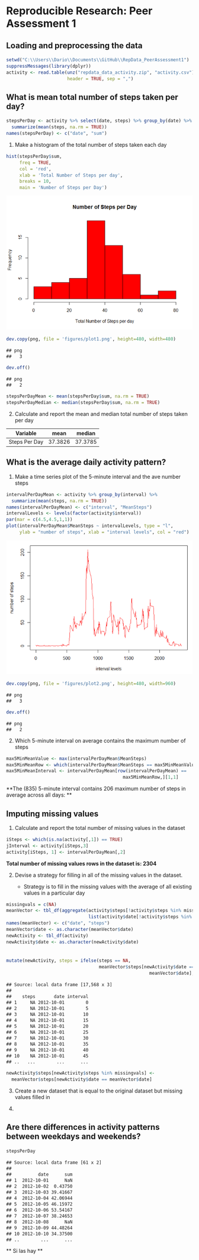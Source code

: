 # Reproducible Research: Peer Assessment 1


## Loading and preprocessing the data


```r
setwd("C:\\Users\\Dario\\Documents\\GitHub\\RepData_PeerAssessment1")
suppressMessages(library(dplyr))
activity <- read.table(unz("repdata_data_activity.zip", "activity.csv"),
                       header = TRUE, sep = ",")
```

## What is mean total number of steps taken per day?


```r
stepsPerDay <- activity %>% select(date, steps) %>% group_by(date) %>% 
  summarize(mean(steps, na.rm = TRUE))
names(stepsPerDay) <- c("date", "sum")
```

1. Make a histogram of the total number of steps taken each day


```r
hist(stepsPerDay$sum, 
     freq = TRUE,
     col = 'red', 
     xlab = 'Total Number of Steps per day',
     breaks = 10,
     main = 'Number of Steps per Day')
```

![](PA1_template_files/figure-html/unnamed-chunk-3-1.png) 

```r
dev.copy(png, file = 'figures/plot1.png', height=480, width=480)
```

```
## png 
##   3
```

```r
dev.off()
```

```
## png 
##   2
```

```r
stepsPerDayMean <- mean(stepsPerDay$sum, na.rm = TRUE)
stepsPerDayMedian <- median(stepsPerDay$sum, na.rm = TRUE)
```

2. Calculate and report the mean and median total number of steps taken per day

Variable       |  mean       |         median
---------------|-------------|-----------------------
Steps Per Day  | 37.3826 | 37.3785

## What is the average daily activity pattern?

1. Make a time series plot of the 5-minute interval and the ave number steps


```r
intervalPerDayMean <- activity %>% group_by(interval) %>% 
  summarize(mean(steps, na.rm = TRUE))
names(intervalPerDayMean) <- c("interval", "MeanSteps")
intervalLevels <- levels(factor(activity$interval))
par(mar = c(4.5,4.5,1,1))
plot(intervalPerDayMean$MeanSteps ~ intervalLevels, type = "l",
     ylab = "number of steps", xlab = "interval levels", col = "red")
```

![](PA1_template_files/figure-html/unnamed-chunk-4-1.png) 

```r
dev.copy(png, file = 'figures/plot2.png', height=480, width=960)
```

```
## png 
##   3
```

```r
dev.off()
```

```
## png 
##   2
```

2. Which 5-minute interval on average contains the maximum number of steps


```r
max5MinMeanValue <- max(intervalPerDayMean$MeanSteps)
max5MinMeanRow <- which(intervalPerDayMean$MeanSteps == max5MinMeanValue)
max5MinMeanInterval <- intervalPerDayMean[row(intervalPerDayMean) == 
                                            max5MinMeanRow,][1,1]
```

**The (835) 5-minute interval contains 
206 maximum number 
of steps in average across all days: 
**

## Imputing missing values

1. Calculate and report the total number of missing values in the dataset


```r
iSteps <- which(is.na(activity[,1]) == TRUE)
jInterval <- activity[iSteps,3]
activity[iSteps, 1] <- intervalPerDayMean[,2]
```

**Total number of missing values rows in the dataset is: 2304**

2. Devise a strategy for filling in all of the missing values in the dataset.

   - Strategy is to fill in the missing values with the average of all existing
     values in a particular day


```r
missingvals = c(NA)
meanVector <- tbl_df(aggregate(activity$steps[!activity$steps %in% missingvals],
                               list(activity$date[!activity$steps %in% missingvals]), mean))
names(meanVector) <- c("date", "steps")
meanVector$date <- as.character(meanVector$date)
newActivity <- tbl_df(activity)
newActivity$date <- as.character(newActivity$date)


mutate(newActivity, steps = ifelse(steps == NA, 
                                   meanVector$steps[newActivity$date == 
                                                      meanVector$date], steps))
```

```
## Source: local data frame [17,568 x 3]
## 
##    steps       date interval
## 1     NA 2012-10-01        0
## 2     NA 2012-10-01        5
## 3     NA 2012-10-01       10
## 4     NA 2012-10-01       15
## 5     NA 2012-10-01       20
## 6     NA 2012-10-01       25
## 7     NA 2012-10-01       30
## 8     NA 2012-10-01       35
## 9     NA 2012-10-01       40
## 10    NA 2012-10-01       45
## ..   ...        ...      ...
```

```r
newActivity$steps[newActivity$steps %in% missingvals] <- 
  meanVector$steps[newActivity$date == meanVector$date]
```

3. Create a new dataset that is equal to the original dataset but missing
   values filled in
   
   
4. 

## Are there differences in activity patterns between weekdays and weekends?

```r
stepsPerDay
```

```
## Source: local data frame [61 x 2]
## 
##          date      sum
## 1  2012-10-01      NaN
## 2  2012-10-02  0.43750
## 3  2012-10-03 39.41667
## 4  2012-10-04 42.06944
## 5  2012-10-05 46.15972
## 6  2012-10-06 53.54167
## 7  2012-10-07 38.24653
## 8  2012-10-08      NaN
## 9  2012-10-09 44.48264
## 10 2012-10-10 34.37500
## ..        ...      ...
```
** Si las hay **

